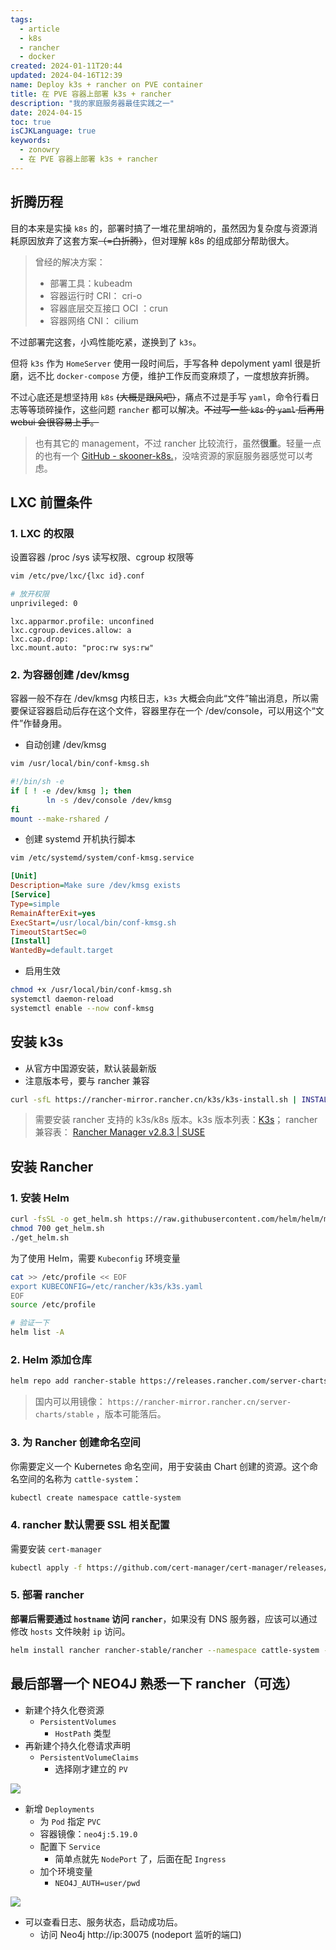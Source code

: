 ```yaml
---
tags:
  - article
  - k8s
  - rancher
  - docker
created: 2024-01-11T20:44
updated: 2024-04-16T12:39
name: Deploy k3s + rancher on PVE container
title: 在 PVE 容器上部署 k3s + rancher
description: "我的家庭服务器最佳实践之一"
date: 2024-04-15
toc: true
isCJKLanguage: true
keywords:
  - zonowry
  - 在 PVE 容器上部署 k3s + rancher
---
```


## 折腾历程

目的本来是实操 `k8s` 的，部署时搞了一堆花里胡哨的，虽然因为复杂度与资源消耗原因放弃了这套方案~~（=白折腾）~~，但对理解 k8s 的组成部分帮助很大。

> 曾经的解决方案：
> 
> - 部署工具：kubeadm
> - 容器运行时 CRI： cri-o
> - 容器底层交互接口 OCI ：crun
> - 容器网络 CNI： cilium

不过部署完这套，小鸡性能吃紧，遂换到了 `k3s`。

但将 `k3s` 作为 `HomeServer` 使用一段时间后，手写各种 depolyment yaml 很是折磨，远不比 `docker-compose` 方便，维护工作反而变麻烦了，一度想放弃折腾。

不过心底还是想坚持用 `k8s` ~~(大概是跟风吧）~~，痛点不过是手写 `yaml`，命令行看日志等等琐碎操作，这些问题 `rancher` 都可以解决。~~不过写一些 `k8s` 的 `yaml` 后再用 webui 会很容易上手。~~

> 也有其它的 management，不过 rancher 比较流行，虽然**很重**。轻量一点的也有一个 [GitHub - skooner-k8s.](https://github.com/skooner-k8s/skooner)，没啥资源的家庭服务器感觉可以考虑。

## LXC 前置条件

### 1. LXC 的权限

设置容器 /proc /sys 读写权限、cgroup 权限等

```bash
vim /etc/pve/lxc/{lxc id}.conf

# 放开权限
unprivileged: 0
```

```properties
lxc.apparmor.profile: unconfined
lxc.cgroup.devices.allow: a
lxc.cap.drop:
lxc.mount.auto: "proc:rw sys:rw"
```

### 2. 为容器创建 /dev/kmsg

容器一般不存在 /dev/kmsg 内核日志，`k3s` 大概会向此“文件”输出消息，所以需要保证容器启动后存在这个文件，容器里存在一个 /dev/console，可以用这个“文件”作替身用。

- 自动创建 /dev/kmsg

```bash
vim /usr/local/bin/conf-kmsg.sh
```

```bash
#!/bin/sh -e
if [ ! -e /dev/kmsg ]; then
        ln -s /dev/console /dev/kmsg
fi
mount --make-rshared /
```

- 创建 systemd 开机执行脚本

```bash
vim /etc/systemd/system/conf-kmsg.service
```

```ini
[Unit]
Description=Make sure /dev/kmsg exists
[Service]
Type=simple
RemainAfterExit=yes
ExecStart=/usr/local/bin/conf-kmsg.sh
TimeoutStartSec=0
[Install]
WantedBy=default.target
```

- 启用生效

```bash
chmod +x /usr/local/bin/conf-kmsg.sh  
systemctl daemon-reload  
systemctl enable --now conf-kmsg
```

## 安装 k3s

- 从官方中国源安装，默认装最新版
- 注意版本号，要与 rancher 兼容

```bash
curl -sfL https://rancher-mirror.rancher.cn/k3s/k3s-install.sh | INSTALL_K3S_MIRROR=cn INSTALL_K3S_VERSION=v1.28.7+k3s1 sh -s - server
```

> 需要安装 rancher 支持的 k3s/k8s 版本。k3s 版本列表：[K3s](https://docs.k3s.io/zh/release-notes/v1.28.X)；
> rancher 兼容表： [Rancher Manager v2.8.3 | SUSE](https://www.suse.com/suse-rancher/support-matrix/all-supported-versions/rancher-v2-8-3/)

## 安装 Rancher

### 1. 安装 Helm

```bash
curl -fsSL -o get_helm.sh https://raw.githubusercontent.com/helm/helm/main/scripts/get-helm-3
chmod 700 get_helm.sh
./get_helm.sh
```

为了使用 Helm，需要 `Kubeconfig` 环境变量

```bash
cat >> /etc/profile << EOF
export KUBECONFIG=/etc/rancher/k3s/k3s.yaml
EOF
source /etc/profile

# 验证一下
helm list -A
```

### 2. Helm 添加仓库

```bash
helm repo add rancher-stable https://releases.rancher.com/server-charts/stable
```

> 国内可以用镜像： `https://rancher-mirror.rancher.cn/server-charts/stable` ，版本可能落后。

### 3. 为 Rancher 创建命名空间

你需要定义一个 Kubernetes 命名空间，用于安装由 Chart 创建的资源。这个命名空间的名称为 `cattle-system`：

```bash
kubectl create namespace cattle-system
```

### 4. rancher 默认需要 SSL 相关配置

需要安装 `cert-manager`

```bash
kubectl apply -f https://github.com/cert-manager/cert-manager/releases/download/v1.13.1/cert-manager.crds.yaml
```

### 5. 部署 rancher

**部署后需要通过 `hostname` 访问 `rancher`**，如果没有 DNS 服务器，应该可以通过修改 `hosts` 文件映射 `ip` 访问。
 
```bash
helm install rancher rancher-stable/rancher --namespace cattle-system --set hostname=rancher.my.org --set bootstrapPassword=admin --version 2.8.3
```

## 最后部署一个 NEO4J 熟悉一下 rancher（可选）

- 新建个持久化卷资源
	- `PersistentVolumes`
		- `HostPath` 类型
- 再新建个持久化卷请求声明
	- `PersistentVolumeClaims`
		- 选择刚才建立的 `PV`

![](/images/blog/image-2024_04_16_12_36_53.png)

- 新增 `Deployments`
	- 为 `Pod` 指定 `PVC`
	- 容器镜像：`neo4j:5.19.0`
	- 配置下 `Service`
		- 简单点就先 `NodePort` 了，后面在配 `Ingress`
	- 加个环境变量
		- `NEO4J_AUTH=user/pwd`

![](/images/blog/image-2024_04_16_12_42_41.png)

- 可以查看日志、服务状态，启动成功后。
	- 访问 Neo4j http://ip:30075 (nodeport 监听的端口)
